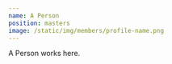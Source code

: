 ```yaml
---
name: A Person
position: masters
image: /static/img/members/profile-name.png
---
```


A Person works here.
